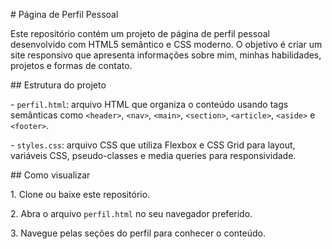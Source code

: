 \# Página de Perfil Pessoal



Este repositório contém um projeto de página de perfil pessoal desenvolvido com HTML5 semântico e CSS moderno. O objetivo é criar um site responsivo que apresenta informações sobre mim, minhas habilidades, projetos e formas de contato.



\## Estrutura do projeto



\- `perfil.html`: arquivo HTML que organiza o conteúdo usando tags semânticas como `<header>`, `<nav>`, `<main>`, `<section>`, `<article>`, `<aside>` e `<footer>`.

\- `styles.css`: arquivo CSS que utiliza Flexbox e CSS Grid para layout, variáveis CSS, pseudo-classes e media queries para responsividade.



\## Como visualizar



1\. Clone ou baixe este repositório.

2\. Abra o arquivo `perfil.html` no seu navegador preferido.

3\. Navegue pelas seções do perfil para conhecer o conteúdo.

